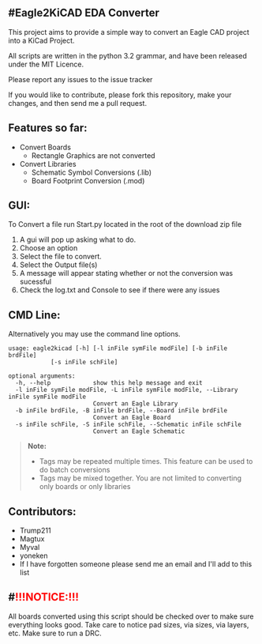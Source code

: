#Eagle2KiCAD EDA Converter
----------------------------

This project aims to provide a simple way to convert an Eagle CAD project into a KiCad Project.

All scripts are written in the python 3.2 grammar, and have been released under the MIT Licence.

Please report any issues to the issue tracker

If you would like to contribute, please fork this repository, make your changes, and then send me a pull request.

Features so far:
----------------
- Convert Boards
	- Rectangle Graphics are not converted
- Convert Libraries
     - Schematic Symbol Conversions  (.lib)
     - Board Footprint Conversion (.mod)


GUI:
----

To Convert a file run Start.py located in the root of the download zip file

1. A gui will pop up asking what to do.
2. Choose an option
3. Select the file to convert.
4. Select the Output file(s)
5. A message will appear stating whether or not the conversion was sucessful
6. Check the log.txt and Console to see if there were any issues

CMD Line:
----------

Alternatively you may use the command line options.

    usage: eagle2kicad [-h] [-l inFile symFile modFile] [-b inFile brdFile]
                [-s inFile schFile]

    optional arguments:
      -h, --help            show this help message and exit
      -l inFile symFile modFile, -L inFile symFile modFile, --Library inFile symFile modFile
                            Convert an Eagle Library
      -b inFile brdFile, -B inFile brdFile, --Board inFile brdFile
                            Convert an Eagle Board
      -s inFile schFile, -S inFile schFile, --Schematic inFile schFile
                            Convert an Eagle Schematic

>**Note:** 
>
>- Tags may be repeated multiple times. This feature can be used to do batch conversions
>- Tags may be mixed together.  You are not limited to converting only boards or only libraries
 
Contributors:
-------------
- Trump211
- Magtux
- Myval
- yoneken
- If I have forgotten someone please send me an email and I'll add to this list

#<font color="red">!!!NOTICE:!!!</font>
----------
All boards converted using this script should be checked over to make sure everything looks good.
Take care to notice pad sizes, via sizes, via layers, etc.  Make sure to run a DRC.	 
